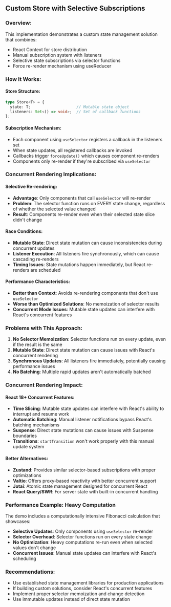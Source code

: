 ## Custom Store with Selective Subscriptions

### Overview:
This implementation demonstrates a custom state management solution that combines:
- React Context for store distribution
- Manual subscription system with listeners
- Selective state subscriptions via selector functions
- Force re-render mechanism using useReducer

### How It Works:

#### Store Structure:
```typescript
type Store<T> = {
  state: T;                    // Mutable state object
  listeners: Set<() => void>;  // Set of callback functions
};
```

#### Subscription Mechanism:
- Each component using `useSelector` registers a callback in the listeners set
- When state updates, all registered callbacks are invoked
- Callbacks trigger `forceUpdate()` which causes component re-renders
- Components only re-render if they're subscribed via `useSelector`

### Concurrent Rendering Implications:

#### Selective Re-rendering:
- **Advantage**: Only components that call `useSelector` will re-render
- **Problem**: The selector function runs on EVERY state change, regardless of whether the selected value changed
- **Result**: Components re-render even when their selected state slice didn't change

#### Race Conditions:
- **Mutable State**: Direct state mutation can cause inconsistencies during concurrent updates
- **Listener Execution**: All listeners fire synchronously, which can cause cascading re-renders
- **Timing Issues**: State mutations happen immediately, but React re-renders are scheduled

#### Performance Characteristics:
- **Better than Context**: Avoids re-rendering components that don't use `useSelector`
- **Worse than Optimized Solutions**: No memoization of selector results
- **Concurrent Mode Issues**: Mutable state updates can interfere with React's concurrent features

### Problems with This Approach:

1. **No Selector Memoization**: Selector functions run on every update, even if the result is the same
2. **Mutable State**: Direct state mutation can cause issues with React's concurrent rendering
3. **Synchronous Updates**: All listeners fire immediately, potentially causing performance issues
4. **No Batching**: Multiple rapid updates aren't automatically batched

### Concurrent Rendering Impact:

#### React 18+ Concurrent Features:
- **Time Slicing**: Mutable state updates can interfere with React's ability to interrupt and resume work
- **Automatic Batching**: Manual listener notifications bypass React's batching mechanisms
- **Suspense**: Direct state mutations can cause issues with Suspense boundaries
- **Transitions**: `startTransition` won't work properly with this manual update system

#### Better Alternatives:
- **Zustand**: Provides similar selector-based subscriptions with proper optimizations
- **Valtio**: Offers proxy-based reactivity with better concurrent support
- **Jotai**: Atomic state management designed for concurrent React
- **React Query/SWR**: For server state with built-in concurrent handling

### Performance Example: Heavy Computation
The demo includes a computationally intensive Fibonacci calculation that showcases:

- **Selective Updates**: Only components using `useSelector` re-render
- **Selector Overhead**: Selector functions run on every state change
- **No Optimization**: Heavy computations re-run even when selected values don't change
- **Concurrent Issues**: Manual state updates can interfere with React's scheduling

### Recommendations:
- Use established state management libraries for production applications
- If building custom solutions, consider React's concurrent features
- Implement proper selector memoization and change detection
- Use immutable updates instead of direct state mutation 